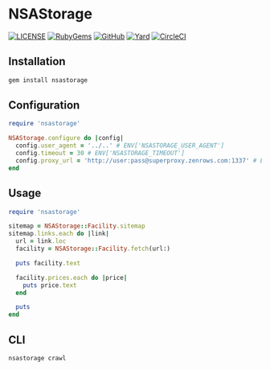 # NSAStorage

[![LICENSE](https://img.shields.io/badge/license-MIT-blue.svg)](https://github.com/ksylvest/nsastorage/blob/main/LICENSE)
[![RubyGems](https://img.shields.io/gem/v/nsastorage)](https://rubygems.org/gems/nsastorage)
[![GitHub](https://img.shields.io/badge/github-repo-blue.svg)](https://github.com/ksylvest/nsastorage)
[![Yard](https://img.shields.io/badge/docs-site-blue.svg)](https://nsastorage.ksylvest.com)
[![CircleCI](https://img.shields.io/circleci/build/github/ksylvest/nsastorage)](https://circleci.com/gh/ksylvest/nsastorage)

## Installation

```bash
gem install nsastorage
```

## Configuration

```ruby
require 'nsastorage'

NSAStorage.configure do |config|
  config.user_agent = '../..' # ENV['NSASTORAGE_USER_AGENT']
  config.timeout = 30 # ENV['NSASTORAGE_TIMEOUT']
  config.proxy_url = 'http://user:pass@superproxy.zenrows.com:1337' # ENV['NSASTORAGE_PROXY_URL']
end
```

## Usage

```ruby
require 'nsastorage'

sitemap = NSAStorage::Facility.sitemap
sitemap.links.each do |link|
  url = link.loc
  facility = NSAStorage::Facility.fetch(url:)

  puts facility.text

  facility.prices.each do |price|
    puts price.text
  end

  puts
end
```

## CLI

```bash
nsastorage crawl
```
